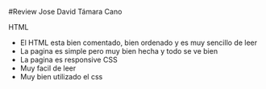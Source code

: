 #Review Jose David Támara Cano

HTML
- El HTML esta bien comentado, bien ordenado y es muy sencillo de leer
- La pagina es simple pero muy bien hecha y todo se ve bien
- La pagina es responsive
CSS
- Muy facil de leer
- Muy bien utilizado el css
